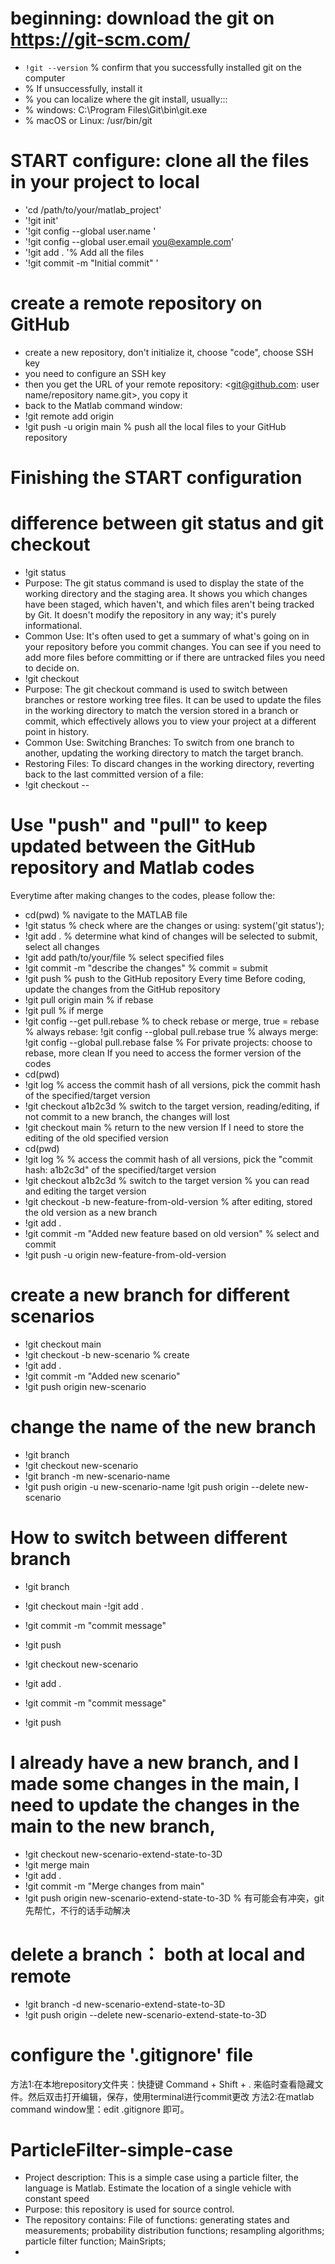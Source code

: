 # beginning: download the git on https://git-scm.com/

- `!git --version` % confirm that you successfully installed git on the computer
- % If unsuccessfully, install it
- % you can localize where the git install, usually:::
- % windows: C:\Program Files\Git\bin\git.exe
- % macOS or Linux: /usr/bin/git
  
# START configure: clone all the files in your project to local 
- 'cd /path/to/your/matlab_project'
- '!git init'
- '!git config --global user.name <Your Name>'
- '!git config --global user.email <you@example.com>'
- '!git add . '% Add all the files
- '!git commit -m "Initial commit" '

# create a remote repository on GitHub
- create a new repository, don't initialize it, choose "code", choose SSH key
- you need to configure an SSH key
- then you get the URL of your remote repository: <git@github.com: user name/repository name.git>, you copy it
- back to the Matlab command window:
- !git remote add origin <remote-repository-URL>
- !git push -u origin main % push all the local files to your GitHub repository
  
# Finishing the START configuration
# difference between git status and git checkout
- !git status
- Purpose: The git status command is used to display the state of the working directory and the staging area. It shows you which changes have been staged, which haven't, and which files aren't being tracked by Git. It doesn't modify the repository in any way; it's purely informational.
- Common Use: It's often used to get a summary of what's going on in your repository before you commit changes. You can see if you need to add more files before committing or if there are untracked files you need to decide on.
- !git checkout
- Purpose: The git checkout command is used to switch between branches or restore working tree files. It can be used to update the files in the working directory to match the version stored in a branch or commit, which effectively allows you to view your project at a different point in history.
- Common Use: Switching Branches: To switch from one branch to another, updating the working directory to match the target branch.
- Restoring Files: To discard changes in the working directory, reverting back to the last committed version of a file:
- !git checkout -- <file>

# Use "push" and "pull" to keep updated between the GitHub repository and Matlab codes
Everytime after making changes to the codes, please follow the:
- cd(pwd) % navigate to the MATLAB file
- !git status % check where are the changes or using: system('git status');
- !git add . % determine what kind of changes will be selected to submit, select all changes
- !git add path/to/your/file % select specified files
- !git commit -m "describe the changes" % commit = submit 
- !git push % push to the GitHub repository
Every time Before coding, update the changes from the GitHub repository
- !git pull origin main % if rebase
- !git pull % if merge
- !git config --get pull.rebase % to check rebase or merge, true = rebase
% always rebase: !git config --global pull.rebase true
% always merge: !git config --global pull.rebase false
% For private projects: choose to rebase, more clean
If you need to access the former version of the codes
- cd(pwd)
- !git log % access the commit hash of all versions, pick the commit hash of the specified/target version 
- !git checkout a1b2c3d % switch to the target version, reading/editing, if not commit to a new branch, the changes will lost 
- !git checkout main % return to the new version
If I need to store the editing of the old specified version
- cd(pwd)
- !git log % % access the commit hash of all versions, pick the "commit hash: a1b2c3d" of the specified/target version 
- !git checkout a1b2c3d % switch to the target version % you can read and editing the target version
- !git checkout -b new-feature-from-old-version % after editing, stored the old version as a new branch
- !git add .
- !git commit -m "Added new feature based on old version" % select and commit
- !git push -u origin new-feature-from-old-version

# create a new branch for different scenarios
- !git checkout main
- !git checkout -b new-scenario % create
- !git add .
- !git commit -m "Added new scenario"
- !git push origin new-scenario

# change the name of the new branch
- !git branch
- !git checkout new-scenario
- !git branch -m new-scenario-name
- !git push origin -u new-scenario-name
!git push origin --delete new-scenario

# How to switch between different branch
- !git branch
- !git checkout main
-!git add .
- !git commit -m "commit message"
- !git push

- !git checkout new-scenario
- !git add .
- !git commit -m "commit message"
- !git push

# I already have a new branch, and I made some changes in the main, I need to update the changes in the main to the new branch, 
- !git checkout new-scenario-extend-state-to-3D
- !git merge main
- !git add .
- !git commit -m "Merge changes from main"
- !git push origin new-scenario-extend-state-to-3D % 有可能会有冲突，git先帮忙，不行的话手动解决

# delete a branch： both at local and remote
- !git branch -d new-scenario-extend-state-to-3D
- !git push origin --delete new-scenario-extend-state-to-3D

# configure the '.gitignore' file
方法1:在本地repository文件夹：快捷键 Command + Shift + . 来临时查看隐藏文件。然后双击打开编辑，保存，使用terminal进行commit更改
方法2:在matlab command window里：edit .gitignore 即可。

# ParticleFilter-simple-case
- Project description:
This is a simple case using a particle filter, the language is Matlab. 
Estimate the location of a single vehicle with constant speed 
- Purpose: 
this repository is used for source control.
- The repository contains: 
File of functions: 
generating states and measurements; 
probability distribution functions; 
resampling algorithms; 
particle filter function;
MainSripts;
- 


